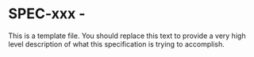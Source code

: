 # SPEC-xxx - <Description>

This is a template file. You should replace this text to provide a very high level description of
what this specification is trying to accomplish.

